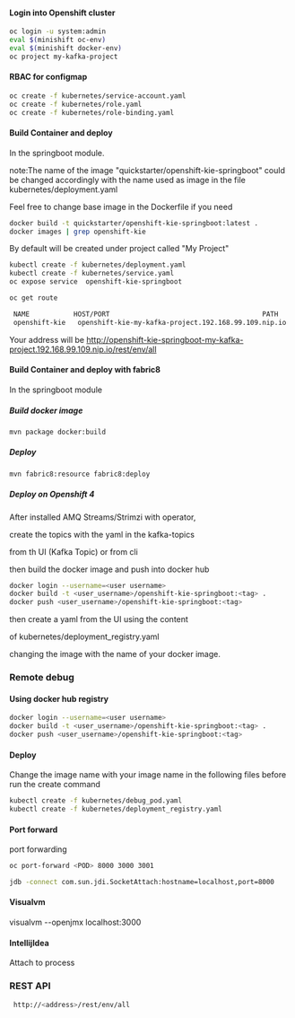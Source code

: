 #### Login into Openshift cluster
```sh
oc login -u system:admin
eval $(minishift oc-env) 
eval $(minishift docker-env)
oc project my-kafka-project
```
#### RBAC for configmap
```sh
oc create -f kubernetes/service-account.yaml
oc create -f kubernetes/role.yaml
oc create -f kubernetes/role-binding.yaml
```
#### Build Container and deploy
In the springboot module.

note:The name of the image "quickstarter/openshift-kie-springboot"
could be changed accordingly with the name used as image in the file kubernetes/deployment.yaml

Feel free to change base image in the Dockerfile if you need
```sh
docker build -t quickstarter/openshift-kie-springboot:latest .
docker images | grep openshift-kie
```

By default will be created under project called "My Project"
```sh
kubectl create -f kubernetes/deployment.yaml 
kubectl create -f kubernetes/service.yaml 
oc expose service  openshift-kie-springboot
```

 ```sh
 oc get route
 
  NAME           HOST/PORT                                      PATH      SERVICES       PORT      TERMINATION   WILDCARD
  openshift-kie   openshift-kie-my-kafka-project.192.168.99.109.nip.io           openshift-kie   http                    None
  ```
    
  Your address will be
  http://openshift-kie-springboot-my-kafka-project.192.168.99.109.nip.io/rest/env/all
  
  
#### Build Container and deploy with fabric8
In the springboot module
##### Build docker image
```sh
mvn package docker:build
```
##### Deploy
```sh
mvn fabric8:resource fabric8:deploy
```

##### Deploy on Openshift 4
After installed AMQ Streams/Strimzi with operator, 

create the topics with the yaml in the kafka-topics

from th UI (Kafka Topic) or from cli

then build the docker image and push into docker hub  
```sh
docker login --username=<user username>
docker build -t <user_username>/openshift-kie-springboot:<tag> .  
docker push <user_username>/openshift-kie-springboot:<tag>
```
then create a yaml from the UI using the content 

of kubernetes/deployment_registry.yaml

changing the image with the name of your docker image.
  
### Remote debug    
    
#### Using docker hub registry
```sh
docker login --username=<user username>
docker build -t <user_username>/openshift-kie-springboot:<tag> .  
docker push <user_username>/openshift-kie-springboot:<tag>
```

#### Deploy
Change the image name with your image name in the following files before run the create command
```sh
kubectl create -f kubernetes/debug_pod.yaml
kubectl create -f kubernetes/deployment_registry.yaml
```

#### Port forward
port forwarding 
```sh
oc port-forward <POD> 8000 3000 3001
```
```sh
jdb -connect com.sun.jdi.SocketAttach:hostname=localhost,port=8000
```

#### Visualvm
visualvm --openjmx localhost:3000

#### IntellijIdea
Attach to process


### REST API
```sh
 http://<address>/rest/env/all
```